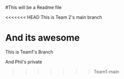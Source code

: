 #This will be a Readme file

<<<<<<< HEAD
This is Team 2's main branch

And its awesome
=======

This is Team1's Branch

And Phil's private

>>>>>>> Team1-main
